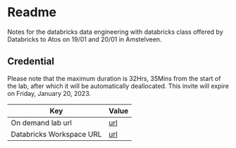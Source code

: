 # Readme

Notes for the databricks data engineering with databricks class offered by Databricks to Atos on 19/01 and 20/01 in Amstelveen.

## Credential

Please note that the maximum duration is 32Hrs, 35Mins from the start of the lab, after which it will be automatically deallocated. This invite will expire on Friday, January 20, 2023.

| Key                      | Value                                                                                                          |
| ------------------------ | -------------------------------------------------------------------------------------------------------------- |
| On demand lab url        | [url](https://labs.databricks.com//#/odl/2c953cb8-9a39-4451-950e-1de7a13ad9bd/355f9181-4af1-42d4-81c5-0d7dbfc0a473) |
| Databricks Workspace URL | [url](https://adb-7092539917849975.15.azuredatabricks.net)                                                          |
